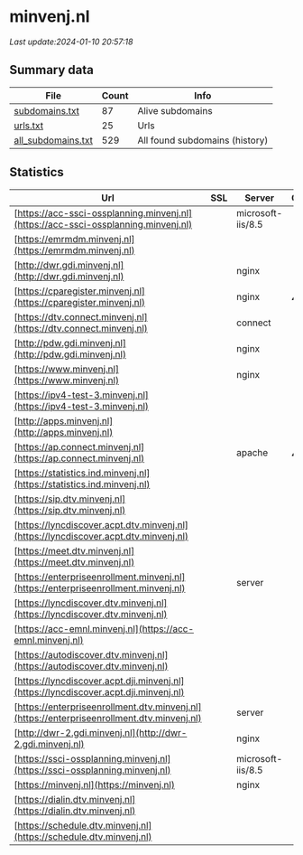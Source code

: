# minvenj.nl
*Last update:2024-01-10 20:57:18*
## Summary data
| File       | Count | Info |
|------------|-------|------|
|[subdomains.txt](/data/minvenj/subdomains.txt)|87|Alive subdomains|
|[urls.txt](/data/minvenj/urls.txt)|25|Urls|
|[all_subdomains.txt](/data/minvenj/all_subdomains.txt)|529|All found subdomains (history)|
## Statistics
| Url | SSL | Server | Cookie | HSTS | CSP | XFO | XXP | RP | Tech |
|------------|-------|------|------|------|------|------|------|------|------|
|[https://acc-ssci-ossplanning.minvenj.nl](https://acc-ssci-ossplanning.minvenj.nl)| |microsoft-iis/8.5| | | | | |:white_check_mark: | |IIS:8.5 Microsoft AS...| |
|[https://emrmdm.minvenj.nl](https://emrmdm.minvenj.nl)| | | | | | | |:white_check_mark: | || |
|[http://dwr.gdi.minvenj.nl](http://dwr.gdi.minvenj.nl)| |nginx| | | |:white_check_mark: | |:white_check_mark: | |:white_check_mark: | |Nginx| |
|[https://cparegister.minvenj.nl](https://cparegister.minvenj.nl)| |nginx|:warning: |:white_check_mark: | |:warning: |:white_check_mark: | |:white_check_mark: | |:white_check_mark: | |Bootstrap Django HST...| |
|[https://dtv.connect.minvenj.nl](https://dtv.connect.minvenj.nl)| |connect| |:white_check_mark: | |:white_check_mark: | |:white_check_mark: | |:white_check_mark: | |HSTS| |
|[http://pdw.gdi.minvenj.nl](http://pdw.gdi.minvenj.nl)| |nginx| | | |:white_check_mark: | |:white_check_mark: | |:white_check_mark: | |Nginx| |
|[https://www.minvenj.nl](https://www.minvenj.nl)| |nginx| |:white_check_mark: | |:warning: |:white_check_mark: | |:white_check_mark: | |:white_check_mark: | |HSTS| |
|[https://ipv4-test-3.minvenj.nl](https://ipv4-test-3.minvenj.nl)| | | | | | | |:white_check_mark: | || |
|[http://apps.minvenj.nl](http://apps.minvenj.nl)| | | | | | | |:white_check_mark: | || |
|[https://ap.connect.minvenj.nl](https://ap.connect.minvenj.nl)| |apache|:warning: |:white_check_mark: | | |:white_check_mark: | |:white_check_mark: | |:white_check_mark: | |HSTS Microsoft ASP.N...| |
|[https://statistics.ind.minvenj.nl](https://statistics.ind.minvenj.nl)| | | | | | | |:white_check_mark: | |HSTS| |
|[https://sip.dtv.minvenj.nl](https://sip.dtv.minvenj.nl)| | | | | | | |:white_check_mark: | |HSTS| |
|[https://lyncdiscover.acpt.dtv.minvenj.nl](https://lyncdiscover.acpt.dtv.minvenj.nl)| | | | | | | |:white_check_mark: | || |
|[https://meet.dtv.minvenj.nl](https://meet.dtv.minvenj.nl)| | | | | | | |:white_check_mark: | |HSTS| |
|[https://enterpriseenrollment.minvenj.nl](https://enterpriseenrollment.minvenj.nl)| |server| | |:warning: |:white_check_mark: | |:white_check_mark: | |:white_check_mark: | || |
|[https://lyncdiscover.dtv.minvenj.nl](https://lyncdiscover.dtv.minvenj.nl)| | | | | | | |:white_check_mark: | || |
|[https://acc-emnl.minvenj.nl](https://acc-emnl.minvenj.nl)| | | | | | | |:white_check_mark: | |HSTS| |
|[https://autodiscover.dtv.minvenj.nl](https://autodiscover.dtv.minvenj.nl)| | | | | | | |:white_check_mark: | || |
|[https://lyncdiscover.acpt.dji.minvenj.nl](https://lyncdiscover.acpt.dji.minvenj.nl)| | | | | | | |:white_check_mark: | || |
|[https://enterpriseenrollment.dtv.minvenj.nl](https://enterpriseenrollment.dtv.minvenj.nl)| |server| | |:warning: |:white_check_mark: | |:white_check_mark: | |:white_check_mark: | || |
|[http://dwr-2.gdi.minvenj.nl](http://dwr-2.gdi.minvenj.nl)| |nginx| | | |:white_check_mark: | |:white_check_mark: | |:white_check_mark: | |Nginx| |
|[https://ssci-ossplanning.minvenj.nl](https://ssci-ossplanning.minvenj.nl)| |microsoft-iis/8.5| | | | | |:white_check_mark: | |IIS:8.5 Microsoft AS...| |
|[https://minvenj.nl](https://minvenj.nl)| |nginx| |:white_check_mark: | |:warning: |:white_check_mark: | |:white_check_mark: | |:white_check_mark: | |HSTS| |
|[https://dialin.dtv.minvenj.nl](https://dialin.dtv.minvenj.nl)| | | | | | | |:white_check_mark: | || |
|[https://schedule.dtv.minvenj.nl](https://schedule.dtv.minvenj.nl)| | | | | | | |:white_check_mark: | || |